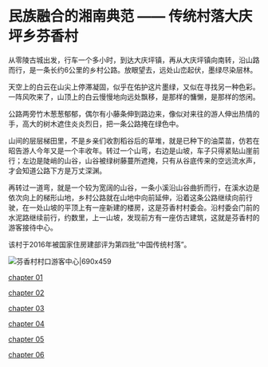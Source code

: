 #  民族融合的湘南典范 —— 传统村落大庆坪乡芬香村

从零陵古城出发，行车一个多小时，到达大庆坪镇，再从大庆坪镇向南转，沿山路而行，是一条长约6公里的乡村公路。放眼望去，远处山峦起伏，墨绿尽染层林。

天空上的白云在山尖上停滞凝固，似乎在佑护这片墨绿，又似在寻找另一种色彩。一阵风吹来了，山顶上的白云慢慢地向远处飘移，是那样的慵懒，是那样的悠闲。

公路两旁竹木葱葱郁郁，偶尔有小藤条伸到路边来，像似对来往的游人伸出热情的手，高大的树木遮住炎炎烈日，把一条公路掩在绿色中。

山间的层层梯田里，不是乡亲们收割稻谷后的草堆，就是已种下的油菜苗，仿若在昭告游人今年又是一个丰收年。转过一个山弯，右边是山坡，车子只得紧贴山崖前行；左边是陡峭的山谷，山谷被绿树藤蔓所遮掩，只有从谷底传来的空远流水声，才会知道公路下方是万丈深渊。

再转过一道弯，就是一个较为宽阔的山谷，一条小溪沿山谷曲折而行，在溪水边是依次向上的梯形山地，乡村公路就在山地中向前延伸，沿着这条公路继续向前行驶，在一处山坡的平顶上有一座新建的楼房，这是芬香村村委会。沿村委会门前的水泥路继续前行，约数里，上一山坡，发现前方有一座仿古建筑，这就是芬香村的游客接待中心。

该村于2016年被国家住房建部评为第四批“中国传统村落”。

![芬香村村口游客中心|690x459](https://cdn.isharkfly.com/com-isharkfly-www/discourse-uploads/original/1X/f28c233cb6e2d1445abbbeeb00506d4a9398da7a.jpeg ':size=690')

[chapter 01](chapter-01.md ':include')

[chapter 02](chapter-02.md ':include')

[chapter 03](chapter-03.md ':include')

[chapter 04](chapter-04.md ':include')

[chapter 05](chapter-05.md ':include')

[chapter 06](chapter-06.md ':include')